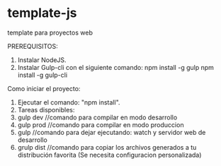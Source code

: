 # template-js
template para proyectos web

PREREQUISITOS:
1. Instalar NodeJS.
2. Instalar Gulp-cli con el siguiente comando:
  npm install -g gulp
  npm install -g gulp-cli

Como iniciar el proyecto:
1. Ejecutar el comando: "npm install".
2. Tareas disponibles:
  1. gulp dev   //comando para compilar en modo desarrollo
  2. gulp prod  //comando para compilar en modo produccion
  3. gulp       //comando para dejar ejecutando:  watch y servidor web de desarrollo
  4. grulp dist //comando para copiar los archivos generados a tu distribución favorita (Se necesita configuracion personalizada)


